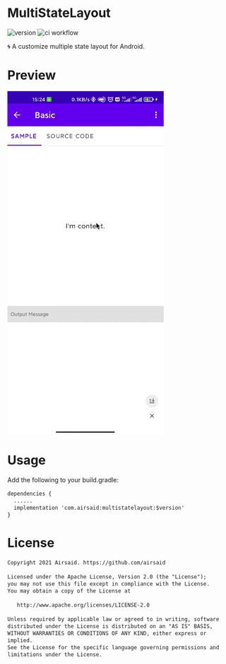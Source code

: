 # MultiStateLayout
![version](https://img.shields.io/maven-central/v/com.airsaid/multistatelayout)
![ci workflow](https://github.com/Airsaid/MultiStateLayout/actions/workflows/android.yml/badge.svg)

:cyclone: A customize multiple state layout for Android.

# Preview
![image](https://github.com/Airsaid/MultiStateLayout/blob/master/preview/preview.gif)

# Usage
Add the following to your build.gradle:
```
dependencies {
  ......
  implementation 'com.airsaid:multistatelayout:$version'
}
```

# License
```
Copyright 2021 Airsaid. https://github.com/airsaid

Licensed under the Apache License, Version 2.0 (the "License");
you may not use this file except in compliance with the License.
You may obtain a copy of the License at

   http://www.apache.org/licenses/LICENSE-2.0

Unless required by applicable law or agreed to in writing, software
distributed under the License is distributed on an "AS IS" BASIS,
WITHOUT WARRANTIES OR CONDITIONS OF ANY KIND, either express or implied.
See the License for the specific language governing permissions and
limitations under the License.
```
